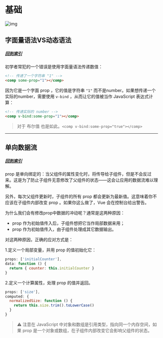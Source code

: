 # 基础

![img](https://cn.vuejs.org/images/props-events.png)

## 字面量语法VS动态语法
##### [回到索引](#索引)
初学者常犯的一个错误是使用字面量语法传递数值：
``` html
<!-- 传递了一个字符串 "1" -->
<comp some-prop="1"></comp>
```

因为它是一个字面 prop ，它的值是字符串 ``"1"`` 而不是number。如果想传递一个实际的number，需要使用 ``v-bind`` ，从而让它的值被当作 JavaScript 表达式计算：
``` html
<!-- 传递实际的 number -->
<comp v-bind:some-prop="1"></comp>
```
> 对于 布尔值 也是如此。``<comp v-bind:some-prop="true"></comp>``

---

## 单向数据流
##### [回到索引](#索引)

prop 是单向绑定的：当父组件的属性变化时，将传导给子组件，但是不会反过来。这是为了防止子组件无意修改了父组件的状态——这会让应用的数据流难以理解。

另外，每次父组件更新时，子组件的所有 prop 都会更新为最新值。这意味着你不应该在子组件内部改变 prop 。如果你这么做了，Vue 会在控制台给出警告。

为什么我们会有修改prop中数据的冲动呢？通常是这两种原因：
- prop 作为初始值传入后，子组件想把它当作局部数据来用；
- prop 作为初始值传入，由子组件处理成其它数据输出。

对这两种原因，正确的应对方式是：

1.定义一个局部变量，并用 prop 的值初始化它：
``` javascript
props: ['initialCounter'],
data: function () {
  return { counter: this.initialCounter }
}
```

2.定义一个计算属性，处理 prop 的值并返回。
``` javascript
props: ['size'],
computed: {
  normalizedSize: function () {
    return this.size.trim().toLowerCase()
  }
}
```

> ⚠️ 注意在 JavaScript 中对象和数组是引用类型，指向同一个内存空间，如果 prop 是一个对象或数组，在子组件内部改变它会影响父组件的状态。